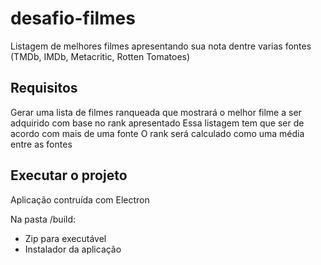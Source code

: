 # desafio-filmes

Listagem de melhores filmes apresentando sua nota dentre varias fontes (TMDb, IMDb, Metacritic, Rotten Tomatoes)

## Requisitos

Gerar uma lista de filmes ranqueada que mostrará o melhor filme a ser adquirido com base no rank apresentado
Essa listagem tem que ser de acordo com mais de uma fonte
O rank será calculado como uma média entre as fontes

## Executar o projeto

Aplicação contruída com Electron 

Na pasta /build:
- Zip para executável
- Instalador da aplicação
